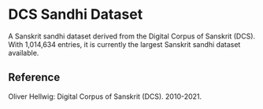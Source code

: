 # DCS Sandhi Dataset

A Sanskrit sandhi dataset derived from the Digital Corpus of Sanskrit (DCS). With 1,014,634 entries, it is currently the largest Sanskrit sandhi dataset available.

## Reference

Oliver Hellwig: Digital Corpus of Sanskrit (DCS). 2010-2021.
